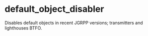# default_object_disabler
Disables default objects in recent JGRPP versions; transmitters and lighthouses BTFO.
